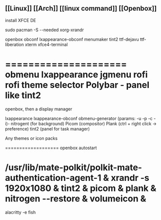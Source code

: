 ## [[Linux]] [[Arch]] [[linux command]] [[Openbox]]

install XFCE DE

sudo pacman -S --needed xorg-xrandr

openbox 
obconf lxappearance-obconf 
menumaker 
tint2
ttf-dejavu ttf-liberation 
xterm xfce4-terminal 

=====================
obmenu
lxappearance
jgmenu
rofi
rofi theme selector
Polybar - panel like tint2
=====================
openbox, then a display manager

lxappearance
lxappearance-obconf 
obmenu-generator (params: -u -p -c -i)-
nitrogent (for background)
Picom (compositor)
Plank (ctrl + right click -> preference)
tint2  (panel for task manager)

Any themes or icon packs


===================
openbox autostart

/usr/lib/mate-polkit/polkit-mate-authentication-agent-1 &
xrandr -s 1920x1080 &
tint2 &
picom &
plank &
nitrogen --restore &
volumeicon &
===================
alacritty -e fish
